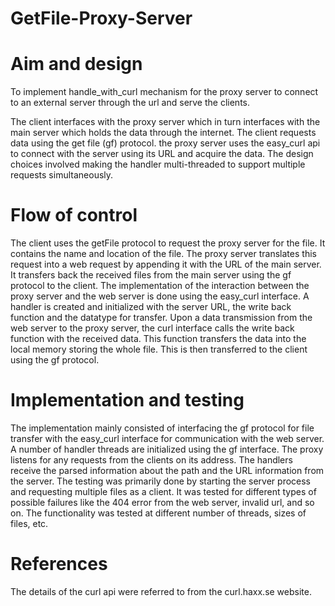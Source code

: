 # GetFile-Proxy-Server
# Aim and design 
To implement handle_with_curl mechanism for the proxy server to connect to an external server through the url and serve the clients.

The client interfaces with the proxy server which in turn interfaces with the main server which holds the data through the internet. The client requests data using the get file (gf) protocol. the proxy server uses the easy_curl api to connect with the server using its URL and acquire the data. The design choices involved making the handler multi-threaded to support multiple requests simultaneously.
# Flow of control 
The client uses the getFile protocol to request the proxy server for the file. It contains the name and location of the file. The proxy server translates this request into a web request by appending it with the URL of the main server. It transfers back the received files from the main server using the gf protocol to the client.
The implementation of the interaction between the proxy server and the web server is done using the easy_curl interface. A handler is created and initialized with the server URL, the write back function and the datatype for transfer.
Upon a data transmission from the web server to the proxy server, the curl interface calls the write back function with the received data. This function transfers the data into the local memory storing the whole file. This is then transferred to the client using the gf protocol.
# Implementation and testing
The implementation mainly consisted of interfacing the gf protocol for file transfer with the easy_curl interface for communication with the web server. A number of handler threads are initialized using the gf interface. The proxy listens for any requests from the clients on its address. The handlers receive the parsed information about the path and the URL information from the server.
The testing was primarily done by starting the server process and requesting multiple files as a client. It was tested for different types of possible failures like the 404 error from the web server, invalid url, and so on. The functionality was tested at different number of threads, sizes of files, etc.
# References
The details of the curl api were referred to from the curl.haxx.se website.
